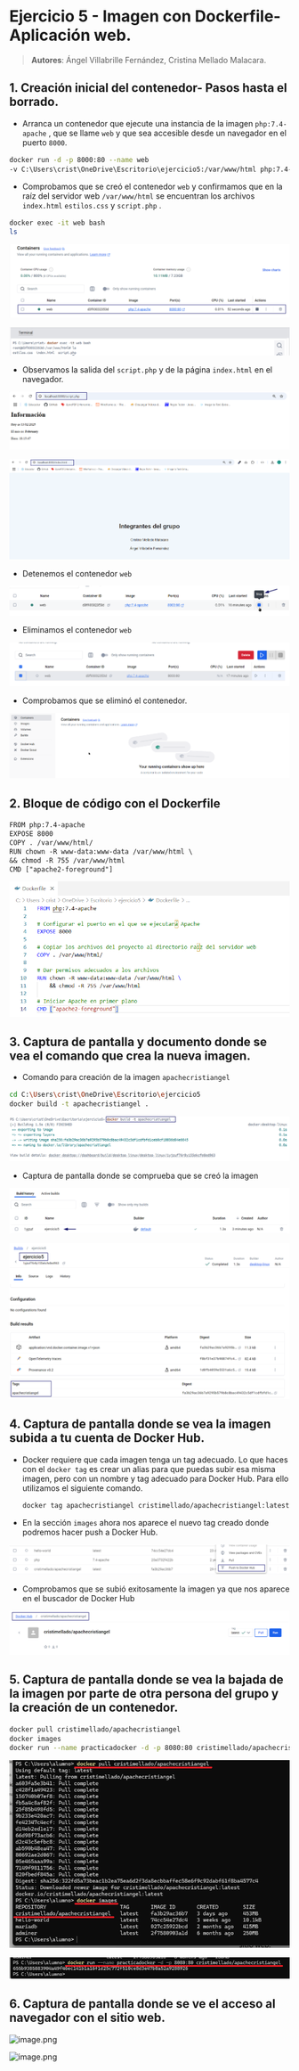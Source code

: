 # Ejercicio 5 - Imagen con Dockerfile- Aplicación web.

> **Autores**: Ángel Villabrille Fernández, Cristina Mellado Malacara.
> 

## 1. Creación inicial del contenedor- Pasos hasta el borrado.

- Arranca un contenedor que ejecute una instancia de la imagen `php:7.4-apache` , que se
llame `web` y que sea accesible desde un navegador en el puerto `8000`.

```bash
docker run -d -p 8000:80 --name web 
-v C:\Users\crist\OneDrive\Escritorio\ejercicio5:/var/www/html php:7.4-apache

```

- Comprobamos que se creó el contenedor `web` y confirmamos que en la raíz del servidor web `/var/www/html` se encuentran los archivos `index.html` `estilos.css` y `script.php` .

```bash
docker exec -it web bash
ls
```

![image.png](imagenes/image.png)

![image.png](imagenes/image%201.png)

- Observamos la salida del `script.php` y de la página `index.html`  en el navegador.

![image.png](imagenes/image%202.png)

![image.png](imagenes/image%203.png)

- Detenemos el contenedor `web`

![image.png](imagenes/image%204.png)

- Eliminamos el contenedor `web`

![image.png](imagenes/image%205.png)

- Comprobamos que se eliminó el contenedor.

![image.png](imagenes/image%206.png)

## 2. Bloque de código con el Dockerfile

```docker
FROM php:7.4-apache
EXPOSE 8000
COPY . /var/www/html/
RUN chown -R www-data:www-data /var/www/html \ 
&& chmod -R 755 /var/www/html
CMD ["apache2-foreground"]
```

![image.png](imagenes/image%207.png)

## 3. Captura de pantalla y documento donde se vea el comando que crea la nueva imagen.

- Comando para creación de la imagen `apachecristiangel`

```bash
cd C:\Users\crist\OneDrive\Escritorio\ejercicio5
docker build -t apachecristiangel .
```

![image.png](imagenes/image%208.png)

- Captura de pantalla donde se comprueba que se creó la imagen

![image.png](imagenes/image%209.png)

![image.png](imagenes/image%2010.png)

## 4. Captura de pantalla donde se vea la imagen subida a tu cuenta de Docker Hub.

- Docker requiere que cada imagen tenga un tag adecuado. Lo que haces con el `docker tag` es crear un alias para que puedas subir esa misma imagen, pero con un nombre y tag adecuado para Docker Hub.
Para ello utilizamos el siguiente comando.
    
    ```bash
    docker tag apachecristiangel cristimellado/apachecristiangel:latest
    ```
    

- En la sección `images`  ahora nos aparece el nuevo tag creado donde podremos hacer push a Docker Hub.

![image.png](imagenes/image%2011.png)

- Comprobamos que se subió exitosamente la imagen ya que nos aparece en el buscador de Docker Hub

![image.png](imagenes/image%2012.png)

## 5. Captura de pantalla donde se vea la bajada de la imagen por parte de otra persona del grupo y la creación de un contenedor.

```bash
docker pull cristimellado/apachecristiangel
docker images
docker run --name practicadocker -d -p 8080:80 cristimellado/apachecristiangel
```

![image.png](imagenes/image%2013.png)

![image.png](imagenes/image%2014.png)

## 6. Captura de pantalla donde se ve el acceso al navegador con el sitio web.

![image.png](image%2015.png)

![image.png](image%2016.png)

